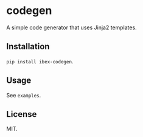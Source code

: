 codegen
=======

A simple code generator that uses Jinja2 templates.

Installation
------------

`pip install ibex-codegen`.

Usage
-----

See `examples`.

License
-------

MIT.
